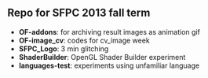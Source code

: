 ## Repo for SFPC 2013 fall term

- **OF-addons**: for archiving result images as animation gif
- **OF-image_cv**: codes for cv_image week
- **SFPC_Logo**: 3 min glitching
- **ShaderBuilder**: OpenGL Shader Builder experiment
- **languages-test**: experiments using unfamiliar language
